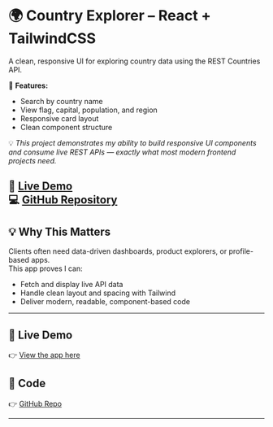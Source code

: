 # 🌍 Country Explorer – React + TailwindCSS

A clean, responsive UI for exploring country data using the REST Countries API.

📌 **Features:**
- Search by country name  
- View flag, capital, population, and region  
- Responsive card layout  
- Clean component structure

💡 *This project demonstrates my ability to build responsive UI components and consume live REST APIs — exactly what most modern frontend projects need.*

🔗 [Live Demo](https://my-country-app-three.vercel.app/)  
💻 [GitHub Repository](https://github.com/Reward-steve/My-Country-App)
---

## 💡 Why This Matters

Clients often need data-driven dashboards, product explorers, or profile-based apps.  
This app proves I can:
- Fetch and display live API data
- Handle clean layout and spacing with Tailwind
- Deliver modern, readable, component-based code

---

## 🔗 Live Demo
👉 [View the app here](https://my-country-app-three.vercel.app)

## 📂 Code
👉 [GitHub Repo](https://github.com/rewardstephen/your-repo-here)

---

